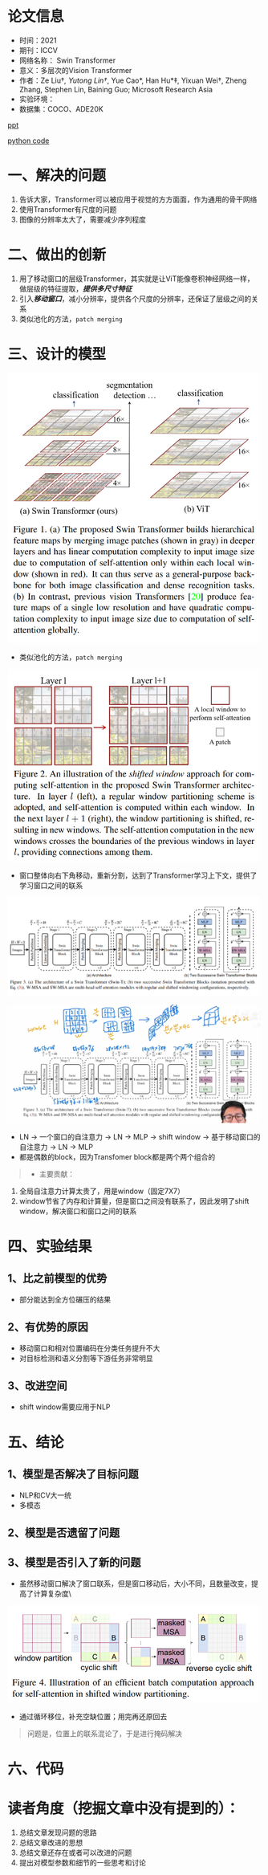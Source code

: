 # 论文信息
- 时间：2021
- 期刊：ICCV
- 网络名称： Swin Transformer
- 意义：多层次的Vision Transformer
- 作者：Ze Liu†*, Yutong Lin†*, Yue Cao*, Han Hu*‡, Yixuan Wei†, Zheng Zhang, Stephen Lin, Baining Guo; Microsoft Research Asia
- 实验环境：
- 数据集：COCO、ADE20K

[ppt](../ppt/models_by_DASOU/Swin_Transformer/SwinTRM.pdf)

[python code](../ppt/models_by_DASOU/Swin_Transformer/swin_transformer.py)

# 一、解决的问题
1. 告诉大家，Transformer可以被应用于视觉的方方面面，作为通用的骨干网络
2. 使用Transformer有尺度的问题
3. 图像的分辨率太大了，需要减少序列程度
# 二、做出的创新
1. 用了移动窗口的层级Transformer，其实就是让ViT能像卷积神经网络一样，做层级的特征提取，***提供多尺寸特征***
2. 引入***移动窗口***，减小分辨率，提供各个尺度的分辨率，还保证了层级之间的关系
3. 类似池化的方法，`patch merging`
# 三、设计的模型

![Swin Transformer Hierarchical](../pictures/Swin%20Transformer%20Hierarchical.png)

- 类似池化的方法，`patch merging`

![Swin Transfomer Shift Window](../pictures/Swin%20Transformer%20Shift%20Window.png)

- 窗口整体向右下角移动，重新分割，达到了Transformer学习上下文，提供了学习窗口之间的联系

![Swin Transformer](../pictures/Swin%20Transformer.png)

![Swin Tranfomer Patch merging](../pictures/Swin%20Transfomer%20Patch%20merging.png)

- LN -> 一个窗口的自注意力 -> LN -> MLP -> shift window -> 基于移动窗口的自注意力 -> LN -> MLP
- 都是偶数的block，因为Transfomer block都是两个两个组合的
> - 主要贡献：
  1. 全局自注意力计算太贵了，用是window（固定7X7）
  2. window节省了内存和计算量，但是窗口之间没有联系了，因此发明了shift window，解决窗口和窗口之间的联系

# 四、实验结果

## 1、比之前模型的优势
- 部分能达到全方位碾压的结果
## 2、有优势的原因
- 移动窗口和相对位置编码在分类任务提升不大
- 对目标检测和语义分割等下游任务非常明显
## 3、改进空间
- shift window需要应用于NLP
# 五、结论

## 1、模型是否解决了目标问题
- NLP和CV大一统
- 多模态
## 2、模型是否遗留了问题

## 3、模型是否引入了新的问题
- 虽然移动窗口解决了窗口联系，但是窗口移动后，大小不同，且数量改变，提高了计算复杂度\

![Swin Tranfomer shift window mask](../pictures/Swin%20Transfomer%20shift%20window%20mask.png)

- 通过循环移位，补充空缺位置；用完再还原回去

> 问题是，位置上的联系混论了，于是进行掩码解决

# 六、代码

# 读者角度（挖掘文章中没有提到的）：
1. 总结文章发现问题的思路
2. 总结文章改进的思想
3. 总结文章还存在或者可以改进的问题
4. 提出对模型参数和细节的一些思考和讨论
